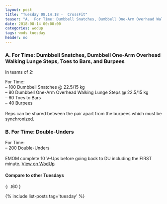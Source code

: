 ```yaml
---
layout: post
title: "Tuesday 08.14.18 -  CrossFit"
teaser: "A.  For Time: Dumbbell Snatches, Dumbbell One-Arm Overhead Walking Lunge Steps, Toes to Bars, and Burpees<br/> B.  For Time: Double-Unders"
date: 2018-08-14 00:00:00
categories: wodup
tags: wods tuesday
header: no
---
```



<h3>A.  For Time: Dumbbell Snatches, Dumbbell One-Arm Overhead Walking Lunge Steps, Toes to Bars, and Burpees</h3>


In teams of 2:

For Time:<br/>– 100 Dumbbell Snatches @ 22.5/15 kg<br/>– 80 Dumbbell One-Arm Overhead Walking Lunge Steps @ 22.5/15 kg<br/>– 60 Toes to Bars<br/>– 40 Burpees<br/><br/>Reps can be shared between the pair apart from the burpees which must be synchronized.
<h3>B.  For Time: Double-Unders</h3>
For Time:<br/>– 200 Double-Unders<br/><br/>EMOM complete 10 V-Ups before going back to DU including the FIRST minute.
<a href="https://www.wodup.com/gyms/asphodel/wods/8552" target="blank">View on WodUp</a>


#### Compare to other Tuesdays
{: .t60 }

{% include list-posts tag='tuesday' %}